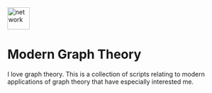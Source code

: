 <img src="https://external-content.duckduckgo.com/iu/?u=https%3A%2F%2Fupload.wikimedia.org%2Fwikipedia%2Fcommons%2Fthumb%2Ff%2Ff4%2FNetwork_Community_Structure.svg%2F1200px-Network_Community_Structure.svg.png&f=1&nofb=1" alt="network" style="width:50px;"/>

# Modern Graph Theory

I love graph theory. This is a collection of scripts relating to modern applications of graph theory that have especially interested me.
